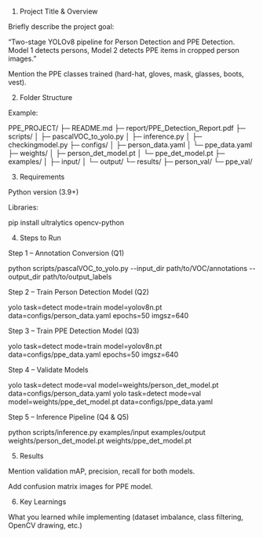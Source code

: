 1. Project Title & Overview

Briefly describe the project goal:

“Two-stage YOLOv8 pipeline for Person Detection and PPE Detection. Model 1 detects persons, Model 2 detects PPE items in cropped person images.”

Mention the PPE classes trained (hard-hat, gloves, mask, glasses, boots, vest).

2. Folder Structure

Example:

PPE_PROJECT/
├─ README.md
├─ report/PPE_Detection_Report.pdf
├─ scripts/
│  ├─ pascalVOC_to_yolo.py
│  ├─ inference.py
│  ├─ checkingmodel.py
├─ configs/
│  ├─ person_data.yaml
│  └─ ppe_data.yaml
├─ weights/
│  ├─ person_det_model.pt
│  └─ ppe_det_model.pt
├─ examples/
│  ├─ input/
│  └─ output/
└─ results/
   ├─ person_val/
   └─ ppe_val/

3. Requirements

Python version (3.9+)

Libraries:

pip install ultralytics opencv-python

4. Steps to Run

Step 1 – Annotation Conversion (Q1)

python scripts/pascalVOC_to_yolo.py --input_dir path/to/VOC/annotations --output_dir path/to/output_labels


Step 2 – Train Person Detection Model (Q2)

yolo task=detect mode=train model=yolov8n.pt data=configs/person_data.yaml epochs=50 imgsz=640


Step 3 – Train PPE Detection Model (Q3)

yolo task=detect mode=train model=yolov8n.pt data=configs/ppe_data.yaml epochs=50 imgsz=640


Step 4 – Validate Models

yolo task=detect mode=val model=weights/person_det_model.pt data=configs/person_data.yaml
yolo task=detect mode=val model=weights/ppe_det_model.pt data=configs/ppe_data.yaml


Step 5 – Inference Pipeline (Q4 & Q5)

python scripts/inference.py examples/input examples/output weights/person_det_model.pt weights/ppe_det_model.pt

5. Results

Mention validation mAP, precision, recall for both models.

Add confusion matrix images for PPE model.

6. Key Learnings

What you learned while implementing (dataset imbalance, class filtering, OpenCV drawing, etc.)